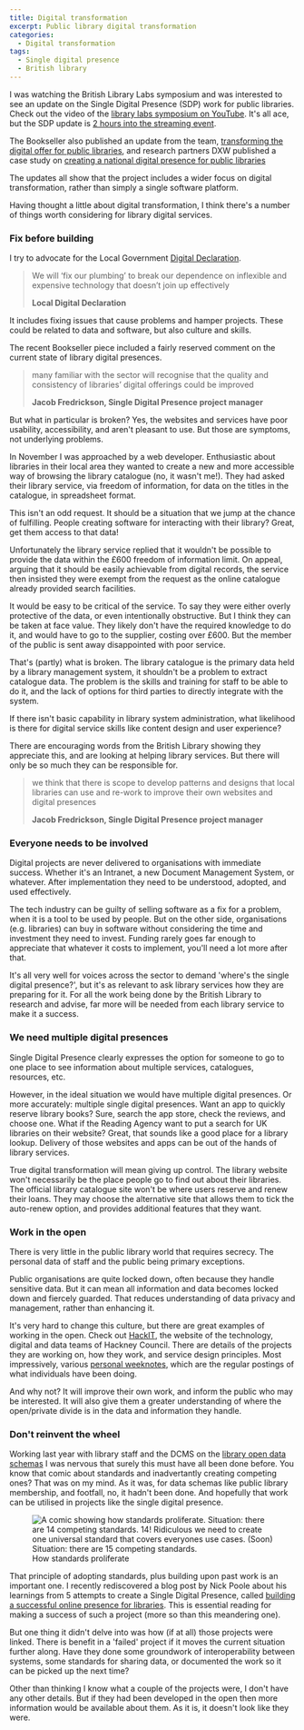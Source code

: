 ```yaml
---
title: Digital transformation
excerpt: Public library digital transformation
categories:
  - Digital transformation
tags:
  - Single digital presence
  - British library
---
```


I was watching the British Library Labs symposium and was interested to see an update on the Single Digital Presence (SDP) work for public libraries. Check out the video of the [library labs symposium on YouTube](https://www.youtube.com/watch?v=ZCdakFvVYEc). It's all ace, but the SDP update is [2 hours into the streaming event](https://youtu.be/ZCdakFvVYEc?t=7216). 

The Bookseller also published an update from the team, [transforming the digital offer for public libraries](https://www.thebookseller.com/blogs/transforming-digital-offer-public-libraries-1220211), and research partners DXW published a case study on [creating a national digital presence for public libraries](https://www.dxw.com/case-studies/creating-a-national-digital-presence-for-public-libraries/)

The updates all show that the project includes a wider focus on digital transformation, rather than simply a single software platform.

Having thought a little about digital transformation, I think there's a number of things worth considering for library digital services.

### Fix before building

I try to advocate for the Local Government [Digital Declaration](https://localdigital.gov.uk/declaration/).

> We will ‘fix our plumbing’ to break our dependence on inflexible and expensive technology that doesn’t join up effectively
>
> **Local Digital Declaration**

It includes fixing issues that cause problems and hamper projects. These could be related to data and software, but also culture and skills.

The recent Bookseller piece included a fairly reserved comment on the current state of library digital presences.

> many familiar with the sector will recognise that the quality and consistency of libraries’ digital offerings could be improved
>
> **Jacob Fredrickson, Single Digital Presence project manager**

But what in particular is broken? Yes, the websites and services have poor usability, accessibility, and aren't pleasant to use. But those are symptoms, not underlying problems.

In November I was approached by a web developer. Enthusiastic about libraries in their local area they wanted to create a new and more accessible way of browsing the library catalogue (no, it wasn't me!). They had asked their library service, via freedom of information, for data on the titles in the catalogue, in spreadsheet format.

This isn't an odd request. It should be a situation that we jump at the chance of fulfilling. People creating software for interacting with their library? Great, get them access to that data!

Unfortunately the library service replied that it wouldn't be possible to provide the data within the £600 freedom of information limit. On appeal, arguing that it should be easily achievable from digital records, the service then insisted they were exempt from the request as the online catalogue already provided search facilities.

It would be easy to be critical of the service. To say they were either overly protective of the data, or even intentionally obstructive. But I think they can be taken at face value. They likely don't have the required knowledge to do it, and would have to go to the supplier, costing over £600. But the member of the public is sent away disappointed with poor service.

That's (partly) what is broken. The library catalogue is the primary data held by a library management system, it shouldn't be a problem to extract catalogue data. The problem is the skills and training for staff to be able to do it, and the lack of options for third parties to directly integrate with the system.

If there isn't basic capability in library system administration, what likelihood is there for digital service skills like content design and user experience?

There are encouraging words from the British Library showing they appreciate this, and are looking at helping library services. But there will only be so much they can be responsible for.

> we think that there is scope to develop patterns and designs that local libraries can use and re-work to improve their own websites and digital presences
>
> **Jacob Fredrickson, Single Digital Presence project manager**

### Everyone needs to be involved

Digital projects are never delivered to organisations with immediate success. Whether it's an Intranet, a new Document Management System, or whatever. After implementation they need to be understood, adopted, and used effectively.

The tech industry can be guilty of selling software as a fix for a problem, when it is a tool to be used by people. But on the other side, organisations (e.g. libraries) can buy in software without considering the time and investment they need to invest. Funding rarely goes far enough to appreciate that whatever it costs to implement, you'll need a lot more after that.

It's all very well for voices across the sector to demand 'where's the single digital presence?', but it's as relevant to ask library services how they are preparing for it. For all the work being done by the British Library to research and advise, far more will be needed from each library service to make it a success.

### We need multiple digital presences

Single Digital Presence clearly expresses the option for someone to go to one place to see information about multiple services, catalogues, resources, etc.

However, in the ideal situation we would have multiple digital presences. Or more accurately: multiple single digital presences. Want an app to quickly reserve library books? Sure, search the app store, check the reviews, and choose one. What if the Reading Agency want to put a search for UK libraries on their website? Great, that sounds like a good place for a library lookup. Delivery of those websites and apps can be out of the hands of library services.

True digital transformation will mean giving up control. The library website won't necessarily be the place people go to find out about their libraries. The official library catalogue site won't be where users reserve and renew their loans. They may choose the alternative site that allows them to tick the auto-renew option, and provides additional features that they want.

### Work in the open

There is very little in the public library world that requires secrecy. The personal data of staff and the public being primary exceptions.

Public organisations are quite locked down, often because they handle sensitive data. But it can mean all information and data becomes locked down and fiercely guarded. That reduces understanding of data privacy and management, rather than enhancing it.

It's very hard to change this culture, but there are great examples of working in the open. Check out [HackIT](https://hackit.org.uk/), the website of the technology, digital and data teams of Hackney Council. There are details of the projects they are working on, how they work, and service design principles. Most impressively, various [personal weeknotes](https://hackit.org.uk/how-we-work/weeknotes), which are the regular postings of what individuals have been doing.

And why not? It will improve their own work, and inform the public who may be interested. It will also give them a greater understanding of where the open/private divide is in the data and information they handle.

### Don't reinvent the wheel

Working last year with library staff and the DCMS on the [library open data schemas](https://schema.librarydata.uk/) I was nervous that surely this must have all been done before. You know that comic about standards and inadvertantly creating competing ones? That was on my mind. As it was, for data schemas like public library membership, and footfall, no, it hadn't been done. And hopefully that work can be utilised in projects like the single digital presence.

<figure>
  <img src="https://imgs.xkcd.com/comics/standards.png" alt="A comic showing how standards proliferate. Situation: there are 14 competing standards. 14! Ridiculous we need to create one universal standard that covers everyones use cases. (Soon) Situation: there are 15 competing standards."/>
  <figcaption>How standards proliferate</figcaption>
</figure>

That principle of adopting standards, plus building upon past work is an important one. I recently rediscovered a blog post by Nick Poole about his learnings from 5 attempts to create a Single Digital Presence, called [building a successful online presence for libraries](https://nickpoole.org.uk/online-libraries/). This is essential reading for making a success of such a project (more so than this meandering one). 

But one thing it didn't delve into was how (if at all) those projects were linked. There is benefit in a 'failed' project if it moves the current situation further along. Have they done some groundwork of interoperability between systems, some standards for sharing data, or documented the work so it can be picked up the next time?

Other than thinking I know what a couple of the projects were, I don't have any other details. But if they had been developed in the open then more information would be available about them. As it is, it doesn't look like they were.
